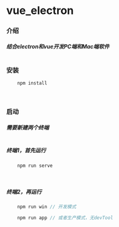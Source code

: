# vue_electron

### 介绍
##### 结合electron和vue开发PC端和Mac端软件<br/><br/>

### 安装
```javascript
    npm install
```
<br/>

### 启动
##### 需要新建两个终端<br/><br/>
##### 终端1，首先运行
```javascript
    npm run serve
```
<br/>

##### 终端2，再运行
```javascript
    npm run win // 开发模式

    npm run app // 或者生产模式，无devTool
```